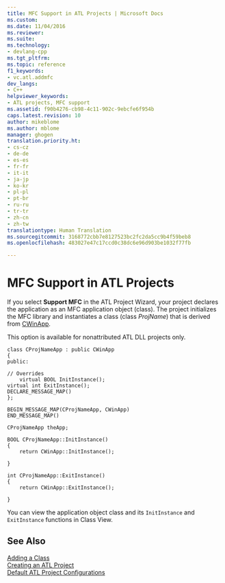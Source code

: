 ```yaml
---
title: MFC Support in ATL Projects | Microsoft Docs
ms.custom: 
ms.date: 11/04/2016
ms.reviewer: 
ms.suite: 
ms.technology:
- devlang-cpp
ms.tgt_pltfrm: 
ms.topic: reference
f1_keywords:
- vc.atl.addmfc
dev_langs:
- C++
helpviewer_keywords:
- ATL projects, MFC support
ms.assetid: f90b4276-cb98-4c11-902c-9ebcfe6f954b
caps.latest.revision: 10
author: mikeblome
ms.author: mblome
manager: ghogen
translation.priority.ht:
- cs-cz
- de-de
- es-es
- fr-fr
- it-it
- ja-jp
- ko-kr
- pl-pl
- pt-br
- ru-ru
- tr-tr
- zh-cn
- zh-tw
translationtype: Human Translation
ms.sourcegitcommit: 3168772cbb7e8127523bc2fc2da5cc9b4f59beb8
ms.openlocfilehash: 483027e47c17ccd0c38dc6e96d903be1032f77fb

---
```

# MFC Support in ATL Projects
If you select **Support MFC** in the ATL Project Wizard, your project declares the application as an MFC application object (class). The project initializes the MFC library and instantiates a class (class *ProjName*) that is derived from [CWinApp](../../mfc/reference/cwinapp-class.md).  
  
 This option is available for nonattributed ATL DLL projects only.  
  
```  
class CProjNameApp : public CWinApp  
{  
public:  
 
// Overrides  
    virtual BOOL InitInstance();
virtual int ExitInstance();
DECLARE_MESSAGE_MAP() 
};  
 
BEGIN_MESSAGE_MAP(CProjNameApp, CWinApp)  
END_MESSAGE_MAP()  
 
CProjNameApp theApp;  
 
BOOL CProjNameApp::InitInstance()  
{  
    return CWinApp::InitInstance();

}  
 
int CProjNameApp::ExitInstance()  
{  
    return CWinApp::ExitInstance();

}  
```  
  
 You can view the application object class and its `InitInstance` and `ExitInstance` functions in Class View.  
  
## See Also  
 [Adding a Class](../../ide/adding-a-class-visual-cpp.md)   
 [Creating an ATL Project](../../atl/reference/creating-an-atl-project.md)   
 [Default ATL Project Configurations](../../atl/reference/default-atl-project-configurations.md)




<!--HONumber=Jan17_HO1-->


